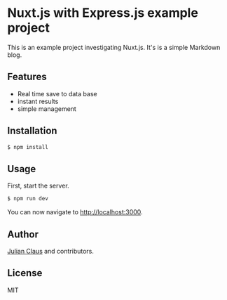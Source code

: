 # Nuxt.js with Express.js example project

This is an example project investigating Nuxt.js. It's is a simple Markdown blog.

## Features

- Real time save to data base
- instant results
- simple management

## Installation

```bash
$ npm install
```

## Usage

First, start the server. 

```bash
$ npm run dev
```

You can now navigate to [http://localhost:3000](http://localhost:3000).

## Author

[Julian Claus](https://www.julian-claus.de) and contributors.

## License

MIT
